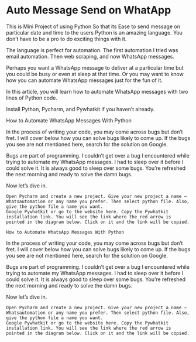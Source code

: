 # Auto Message Send on WhatApp
 This is Mini Project of using Python So that its Ease to send message on particular date and time to the users
 Python is an amazing language. You don’t have to be a pro to do exciting things with it.



The language is perfect for automation. The first automation I tried was email automation. Then web scraping, and now WhatsApp messages.

Perhaps you want a WhatsApp message to deliver at a particular time but you could be busy or even at sleep at that time. Or you may want to know how you can automate WhatsApp messages just for the fun of it.

In this article, you will learn how to automate WhatsApp messages with two lines of Python code.

Install Python, Pycharm, and Pywhatkit if you haven’t already.

How to Automate WhatsApp Messages With Python

In the process of writing your code, you may come across bugs but don’t fret. I will cover below how you can solve bugs likely to come up. If the bugs you see are not mentioned here, search for the solution on Google.

Bugs are part of programming. I couldn’t get over a bug I encountered while trying to automate my WhatsApp messages. I had to sleep over it before I could solve it. It is always good to sleep over some bugs. You’re refreshed the next morning and ready to solve the damn bugs.

Now let’s dive in.

    Open Pycharm and create a new project. Give your new project a name — Whatsautomation or any name you prefer. Then select python file. Also, give the python file a name you want.
    Google Pywhatkit or go to the website here. Copy the Pywhatkit installation link. You will see the link where the red arrow is pointed in the diagram below. Click on it and the link will be copied.
    
    How to Automate WhatsApp Messages With Python

In the process of writing your code, you may come across bugs but don’t fret. I will cover below how you can solve bugs likely to come up. If the bugs you see are not mentioned here, search for the solution on Google.

Bugs are part of programming. I couldn’t get over a bug I encountered while trying to automate my WhatsApp messages. I had to sleep over it before I could solve it. It is always good to sleep over some bugs. You’re refreshed the next morning and ready to solve the damn bugs.

Now let’s dive in.

    Open Pycharm and create a new project. Give your new project a name — Whatsautomation or any name you prefer. Then select python file. Also, give the python file a name you want.
    Google Pywhatkit or go to the website here. Copy the Pywhatkit installation link. You will see the link where the red arrow is pointed in the diagram below. Click on it and the link will be copied.

